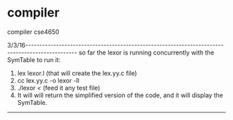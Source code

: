 # compiler
compiler cse4650

3/3/16------------------------------------------------------------------------------------------------
so far the lexor is running concurrently with the SymTable
to run it:
  1. lex lexor.l (that will create the lex.yy.c file)
  2. cc lex.yy.c -o lexor -ll
  3. ./lexor < (feed it any test file)
  4. It will will return the simplified version of the code, and it will display the SymTable.
-----------------------------------------------------------------------------------------------------
